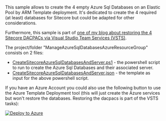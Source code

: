  This sample allows to create the 4 empty Azure Sql Databases on an Elastic Pool by ARM Template deployment. It's dedicated to create the 4 required (at least) databases for Sitecore but could be adapted for other considerations.

Furthermore, this sample is part of [one of my blog about restoring the 4 Sitecore DACPACs via Visual Studio Team Services (VSTS)](https://alwaysupalwayson.blogspot.ca/2016/09/use-azure-sql-database-deployment-task.html).

The project/folder "ManageAzureSqlDatabasesAzureResourceGroup" consists on 2 files:
- [CreateSitecoreAzureSqlDatabasesAndServer.ps1](/ManageAzureSqlDbAzureResourceGroup/CreateSitecoreAzureSqlDatabasesAndServer.ps1) - the powershell script to run to create the Azure Sql Databases and their associated server.
- [CreateSitecoreAzureSqlDatabasesAndServer.json](/ManageAzureSqlDbAzureResourceGroup/CreateSitecoreAzureSqlDatabasesAndServer.json) - the template as input for the above powershell script.

If you have an Azure Account you could also use the following button to use the Azure Template Deployment tool (this will just create the Azure services but won't restore the databases. Restoring the dacpacs is part of the VSTS tasks):

<a href="https://portal.azure.com/#create/Microsoft.Template/uri/https%3A%2F%2Fraw.githubusercontent.com%2Fmathieu-benoit%2FAzureUsageAndBillingPortal%2Fmathieu-benoit%2Fdeploy-to-azure-button%2FScripts%2FCreateAzureServicesScriptResources.json" target="_">![Deploy to Azure](http://azuredeploy.net/deploybutton.png)</a> 
